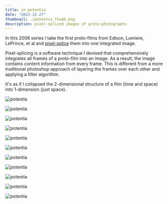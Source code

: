 ```yaml
---
title: in potentia
date: "2022-12-27"
thumbnail: ./potentia_thumb.png
description: pixel-spliced images of proto-photographs
---
```


In this 2008 series I take the first proto-films from Edison, Lumiere, LePrince, et al and [pixel-splice](https://github.com/oliver-nowak/pixel_splicer "https://github.com/oliver-nowak/pixel_splicer") them into one integrated image.

Pixel-splicing is a software technique I devised that comprehensively integrates all frames of a proto-film into an image. As a result, the image contains content information from every frame. This is different from a more traditional photoshop approach of layering the frames over each other and applying a filter algorithm.

It's as if I collapsed the 2-dimensional structure of a film (time and space) into 1-dimension (just space).

<div class="kg-card kg-image-card kg-width-card">

![potentia](./in_potentia_1.jpeg)

</div>

<div class="kg-card kg-image-card kg-width-card">

![potentia](./in_potentia_2.jpeg)

</div>
<div class="kg-card kg-image-card kg-width-card">

![potentia](./in_potentia_3.jpeg)

</div>
<div class="kg-card kg-image-card kg-width-card">

![potentia](./in_potentia_4.jpeg)

</div>
<div class="kg-card kg-image-card kg-width-card">

![potentia](./in_potentia_5.jpeg)

</div>
<div class="kg-card kg-image-card kg-width-card">

![potentia](./in_potentia_6.jpeg)

</div>
<div class="kg-card kg-image-card kg-width-card">

![potentia](./in_potentia_7.jpeg)

</div>
<div class="kg-card kg-image-card kg-width-card">

![potentia](./in_potentia_8.jpeg)

</div>
<div class="kg-card kg-image-card kg-width-card">

![potentia](./in_potentia_9.jpeg)

</div>
<div class="kg-card kg-image-card kg-width-card">

![potentia](./in_potentia_10.jpeg)

</div>
<div class="kg-card kg-image-card kg-width-card">

![potentia](./in_potentia_11.jpeg)

</div>
